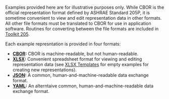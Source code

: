 Examples provided here are for illustrative purposes only. While CBOR is the official representation format defined by ASHRAE Standard 205P, it is sometime convenient to view and edit representation data in other formats. All other file formats must be translated to CBOR for use in application software. Routines for converting between the file formats are included in [Toolkit 205](tk205.html).

Each example represntation is provided in four formats:

- **[CBOR](https://cbor.io/):** CBOR is machine-readable, but not human-readable.
- **[XLSX](https://wiki.fileformat.com/spreadsheet/xlsx/):** Convenient spreadsheet format for viewing and editing representation data (see [XLSX Templates](templates.html) for empty examples for creating new representations).
- **[JSON](https://www.json.org/):** A common, human-and-machine-readable data exchange format.
- **[YAML](https://yaml.org/):** An alterntaive common, human-and-machine-readable data exchange format.